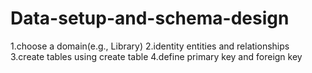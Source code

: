 # Data-setup-and-schema-design
1.choose a domain(e.g., Library)
2.identity entities and relationships
3.create tables using create table
4.define primary key and foreign key

